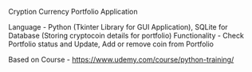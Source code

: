 Cryption Currency Portfolio Application

Language - Python (Tkinter Library for GUI Application), SQLite for Database (Storing cryptocoin details for portfolio)
Functionality - Check Portfolio status and Update, Add or remove coin from Portfolio

Based on Course - https://www.udemy.com/course/python-training/
